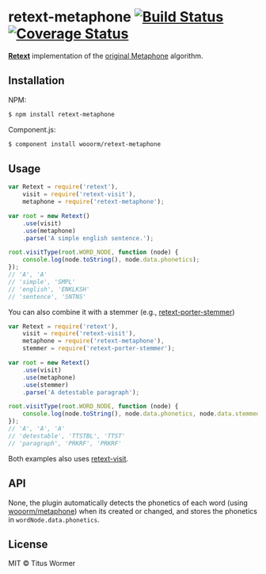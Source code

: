 # retext-metaphone [![Build Status](https://travis-ci.org/wooorm/retext-metaphone.svg?branch=master)](https://travis-ci.org/wooorm/retext-metaphone) [![Coverage Status](https://img.shields.io/coveralls/wooorm/retext-metaphone.svg)](https://coveralls.io/r/wooorm/retext-metaphone?branch=master)

**[Retext](https://github.com/wooorm/retext "Retext")** implementation of the [original Metaphone](http://en.wikipedia.org/wiki/Metaphone) algorithm.

## Installation

NPM:
```sh
$ npm install retext-metaphone
```

Component.js:
```sh
$ component install wooorm/retext-metaphone
```

## Usage

```js
var Retext = require('retext'),
    visit = require('retext-visit'),
    metaphone = require('retext-metaphone');

var root = new Retext()
    .use(visit)
    .use(metaphone)
    .parse('A simple english sentence.');

root.visitType(root.WORD_NODE, function (node) {
    console.log(node.toString(), node.data.phonetics);
});
// 'A', 'A'
// 'simple', 'SMPL'
// 'english', 'ENKLKSH'
// 'sentence', 'SNTNS'
```

You can also combine it with a stemmer (e.g., [retext-porter-stemmer](https://github.com/wooorm/retext-porter-stemmer))

```js
var Retext = require('retext'),
    visit = require('retext-visit'),
    metaphone = require('retext-metaphone'),
    stemmer = require('retext-porter-stemmer');

var root = new Retext()
    .use(visit)
    .use(metaphone)
    .use(stemmer)
    .parse('A detestable paragraph');

root.visitType(root.WORD_NODE, function (node) {
    console.log(node.toString(), node.data.phonetics, node.data.stemmedPhonetics);
});
// 'A', 'A', 'A'
// 'detestable', 'TTSTBL', 'TTST'
// 'paragraph', 'PRKRF', 'PRKRF'
```

Both examples also uses [retext-visit](https://github.com/wooorm/retext-visit).

## API
None, the plugin automatically detects the phonetics of each word (using [wooorm/metaphone](https://github.com/wooorm/metaphone)) when its created or changed, and stores the phonetics in `wordNode.data.phonetics`.

## License

MIT © Titus Wormer
